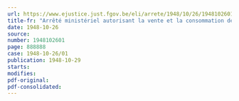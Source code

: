 ```yaml
---
url: https://www.ejustice.just.fgov.be/eli/arrete/1948/10/26/1948102601/justel
title-fr: "Arrêté ministériel autorisant la vente et la consommation de viande le mardi 2 novembre 1948"
date: 1948-10-26
source:
number: 1948102601
page: 888888
case: 1948-10-26/01
publication: 1948-10-29
starts:
modifies:
pdf-original:
pdf-consolidated:
---
```


